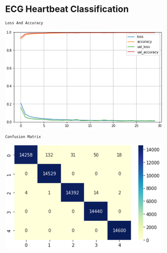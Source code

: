 # ECG Heartbeat Classification

```
Loss And Accuracy
```

![Loss and Accuracy](/loss_accuracy.png)

```
Confusion Matrix
```

![Loss and Accuracy](/confusion_matrix.png)
